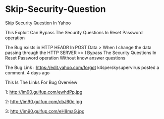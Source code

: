 Skip-Security-Question
======================

Skip Security Question In Yahoo

This Exploit Can Bypass The Security Questions In Reset Password operation

The Bug exists in HTTP HEADR In POST Data > When I change the data passing through the HTTP SERVER >> I Bypass The Security Questions In Reset Password operation Without know answer questions

The Bug Link : https://edit.yahoo.com/forgot
k4sperskysupervirus posted a comment.
4 days ago

This Is The Links For Bug Overview

1: http://im90.gulfup.com/ewhdPp.jpg

2: http://im90.gulfup.com/cbJ60c.jpg

3: http://im90.gulfup.com/eH8maG.jpg

